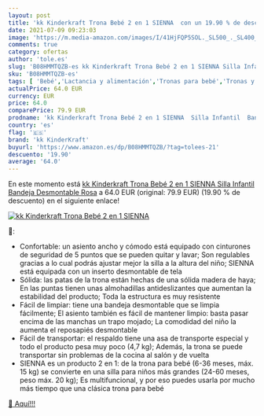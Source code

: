 ```yaml
---
layout: post
title: 'kk Kinderkraft Trona Bebé 2 en 1 SIENNA  con un 19.90 % de descuento'
date: 2021-07-09 09:23:03
image: 'https://m.media-amazon.com/images/I/41HjFQP5SOL._SL500_._SL400_.jpg'
comments: true
category: ofertas
author: 'tole.es'
slug: 'B08HMMTQZB-es kk Kinderkraft Trona Bebé 2 en 1 SIENNA Silla Infantil...'
sku: 'B08HMMTQZB-es'
tags: [ 'Bebé','Lactancia y alimentación','Tronas para bebé','Tronas y asientos','bebé','kk kinderkraft','trona', ]
actualPrice: 64.0 EUR
currency: EUR
price: 64.0
comparePrice: 79.9 EUR
prodname: 'kk Kinderkraft Trona Bebé 2 en 1 SIENNA  Silla Infantil  Bandeja Desmontable  Rosa'
country: 'es'
flag: '🇪🇸'
brand: 'kk KinderKraft'
buyurl: 'https://www.amazon.es/dp/B08HMMTQZB/?tag=tolees-21'
descuento: '19.90'
average: '64.0'
---
```


En este momento está [kk Kinderkraft Trona Bebé 2 en 1 SIENNA  Silla Infantil  Bandeja Desmontable  Rosa](https://www.amazon.es/dp/B08HMMTQZB/?tag=tolees-21) a 64.0 EUR (original: 79.9 EUR) (19.90 %  de descuento) en el siguiente enlace!

[![kk Kinderkraft Trona Bebé 2 en 1 SIENNA ](https://m.media-amazon.com/images/I/41HjFQP5SOL._SL500_._SL400_.jpg)](https://www.amazon.es/dp/B08HMMTQZB/?tag=tolees-21)

🔎:

- Confortable: un asiento ancho y cómodo está equipado con cinturones de seguridad de 5 puntos que se pueden quitar y lavar; Son regulables gracias a lo cual podrás ajustar mejor la silla a la altura del niño; SIENNA está equipada con un inserto desmontable de tela
- Sólida: las patas de la trona están hechas de una sólida madera de haya; En las puntas tienen unas almohadillas antideslizantes que aumentan la estabilidad del producto; Toda la estructura es muy resistente
- Fácil de limpiar: tiene una bandeja desmontable que se limpia fácilmente; El asiento también es fácil de mantener limpio: basta pasar encima de las manchas un trapo mojado; La comodidad del niño la aumenta el reposapiés desmontable
- Fácil de transportar: el respaldo tiene una asa de transporte especial y todo el producto pesa muy poco (4,7 kg); Además, la trona se puede transportar sin problemas de la cocina al salón y de vuelta
- SIENNA es un producto 2 en 1: de la trona para bebé (6-36 meses, máx. 15 kg) se convierte en una silla para niños más grandes (24-60 meses, peso máx. 20 kg); Es multifuncional, y por eso puedes usarla por mucho más tiempo que una clásica trona para bebé

[🛒 Aquí!!!](https://www.amazon.es/dp/B08HMMTQZB/?tag=tolees-21)
